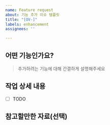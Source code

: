 ```yaml
---
name: Feature request
about: 기능 추가 이슈 템플릿
title: "[OV-]"
labels: enhancement
assignees: ''

---
```


## 어떤 기능인가요?

> 추가하려는 기능에 대해 간결하게 설명해주세요

## 작업 상세 내용

- [ ] TODO

## 참고할만한 자료(선택)